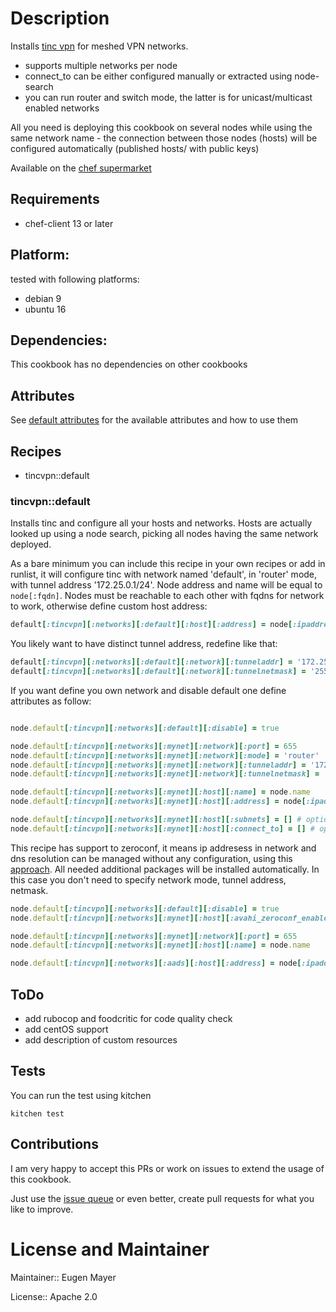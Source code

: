 # Description

Installs [tinc vpn](https://www.tinc-vpn.org/) for meshed VPN networks.

  - supports multiple networks per node
  - connect_to can be either configured manually or extracted using node-search
  - you can run router and switch mode, the latter is for unicast/multicast enabled networks
  
All you need is deploying this cookbook on several nodes while using the same network name - the connection between those nodes (hosts)
will be configured automatically (published hosts/ with public keys)

Available on the [chef supermarket](https://supermarket.chef.io/cookbooks/tincvpn)

## Requirements

- chef-client 13 or later


## Platform:
tested with following platforms:

- debian 9
- ubuntu 16

## Dependencies:

This cookbook has no dependencies on other cookbooks

## Attributes

See [default attributes](attributes/tincvpn.rb) for the available attributes and how to use them 

## Recipes

- tincvpn::default

### tincvpn::default

Installs tinc and configure all your hosts and networks. Hosts are actually looked up using a node
search, picking all nodes having the same network deployed.

As a bare minimum you can include this recipe in your own recipes or add in runlist,
it will configure tinc with network named 'default', in 'router' mode, with tunnel address '172.25.0.1/24'.
Node address and name will be equal to `node[:fqdn]`. Nodes must be reachable to each other with
fqdns for network to work, otherwise define custom host address:

```ruby
default[:tincvpn][:networks][:default][:host][:address] = node[:ipaddress]
```

You likely want to have distinct tunnel address, redefine like that:

```ruby
default[:tincvpn][:networks][:default][:network][:tunneladdr] = '172.25.0.2'
default[:tincvpn][:networks][:default][:network][:tunnelnetmask] = '255.255.255.0'
```

If you want define you own network and disable default one define attributes as follow:

```ruby

node.default[:tincvpn][:networks][:default][:disable] = true

node.default[:tincvpn][:networks][:mynet][:network][:port] = 655
node.default[:tincvpn][:networks][:mynet][:network][:mode] = 'router'
node.default[:tincvpn][:networks][:mynet][:network][:tunneladdr] = '172.25.0.2'
node.default[:tincvpn][:networks][:mynet][:network][:tunnelnetmask] = '255.255.255.0'

node.default[:tincvpn][:networks][:mynet][:host][:name] = node.name
node.default[:tincvpn][:networks][:mynet][:host][:address] = node[:ipaddress]

node.default[:tincvpn][:networks][:mynet][:host][:subnets] = [] # optional
node.default[:tincvpn][:networks][:mynet][:host][:connect_to] = [] # optional
```

This recipe has support to zeroconf, it means ip addresess in network and dns resolution can be managed
without any configuration, using this [approach](https://www.tinc-vpn.org/examples/zeroconf-ip-and-dns/).
All needed additional packages will be installed automatically. In this case you don't need to
specify network mode, tunnel address, netmask.

```ruby
node.default[:tincvpn][:networks][:default][:disable] = true
node.default[:tincvpn][:networks][:mynet][:host][:avahi_zeroconf_enabled] = true

node.default[:tincvpn][:networks][:mynet][:network][:port] = 655
node.default[:tincvpn][:networks][:mynet][:host][:name] = node.name

node.default[:tincvpn][:networks][:aads][:host][:address] = node[:ipaddress]
```

## ToDo
- add rubocop and foodcritic for code quality check
- add centOS support
- add description of custom resources

## Tests

You can run the test using kitchen

    kitchen test

## Contributions

I am very happy to accept this PRs or work on issues to extend the usage of this cookbook.

Just use the [issue queue](https://github.com/EugenMayer/chef-tinc-cookbook/issues) or even better, create pull requests for what you like to improve.

# License and Maintainer

Maintainer:: Eugen Mayer

License:: Apache 2.0
